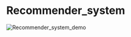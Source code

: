 # Recommender_system

![Recommender_system_demo ](https://user-images.githubusercontent.com/48708220/98356970-7bb41400-204a-11eb-87a7-98c5f0918c60.gif)
